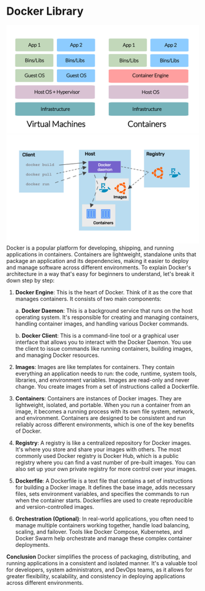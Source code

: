 # Docker Library
![ ](DockerOS.png)  ![Alt text](DockerRuntime.png)
Docker is a popular platform for developing, shipping, and running applications in containers. Containers are lightweight, standalone units that package an application and its dependencies, making it easier to deploy and manage software across different environments. To explain Docker's architecture in a way that's easy for beginners to understand, let's break it down step by step:

1. **Docker Engine**: This is the heart of Docker. Think of it as the core that manages containers. It consists of two main components:

    a. **Docker Daemon**: This is a background service that runs on the host operating system. It's responsible for creating and managing containers, handling container images, and handling various Docker commands.

    b. **Docker Client**: This is a command-line tool or a graphical user interface that allows you to interact with the Docker Daemon. You use the client to issue commands like running containers, building images, and managing Docker resources.

2. **Images**: Images are like templates for containers. They contain everything an application needs to run: the code, runtime, system tools, libraries, and environment variables. Images are read-only and never change. You create images from a set of instructions called a Dockerfile.

3. **Containers**: Containers are instances of Docker images. They are lightweight, isolated, and portable. When you run a container from an image, it becomes a running process with its own file system, network, and environment. Containers are designed to be consistent and run reliably across different environments, which is one of the key benefits of Docker.

4. **Registry**: A registry is like a centralized repository for Docker images. It's where you store and share your images with others. The most commonly used Docker registry is Docker Hub, which is a public registry where you can find a vast number of pre-built images. You can also set up your own private registry for more control over your images.

5. **Dockerfile**: A Dockerfile is a text file that contains a set of instructions for building a Docker image. It defines the base image, adds necessary files, sets environment variables, and specifies the commands to run when the container starts. Dockerfiles are used to create reproducible and version-controlled images.

6. **Orchestration (Optional)**: In real-world applications, you often need to manage multiple containers working together, handle load balancing, scaling, and failover. Tools like Docker Compose, Kubernetes, and Docker Swarm help orchestrate and manage these complex container deployments.

**Conclusion** 
Docker simplifies the process of packaging, distributing, and running applications in a consistent and isolated manner. It's a valuable tool for developers, system administrators, and DevOps teams, as it allows for greater flexibility, scalability, and consistency in deploying applications across different environments. 
